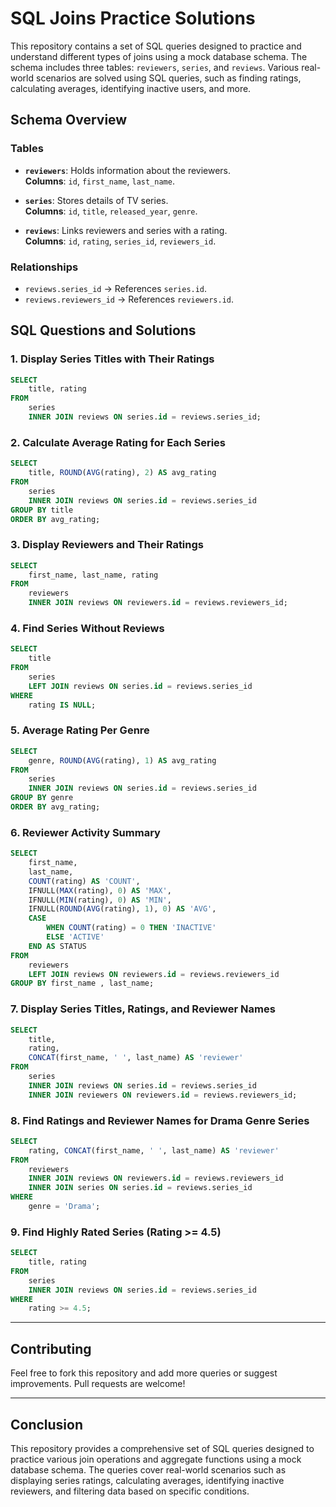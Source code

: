 # SQL Joins Practice Solutions

This repository contains a set of SQL queries designed to practice and understand different types of joins using a mock database schema. The schema includes three tables: `reviewers`, `series`, and `reviews`. Various real-world scenarios are solved using SQL queries, such as finding ratings, calculating averages, identifying inactive users, and more.

## Schema Overview

### Tables

- **`reviewers`**: Holds information about the reviewers.  
  **Columns**: `id`, `first_name`, `last_name`.

- **`series`**: Stores details of TV series.  
  **Columns**: `id`, `title`, `released_year`, `genre`.

- **`reviews`**: Links reviewers and series with a rating.  
  **Columns**: `id`, `rating`, `series_id`, `reviewers_id`.

### Relationships

- `reviews.series_id` → References `series.id`.  
- `reviews.reviewers_id` → References `reviewers.id`.

## SQL Questions and Solutions

### 1. Display Series Titles with Their Ratings
```sql
SELECT 
    title, rating
FROM
    series
    INNER JOIN reviews ON series.id = reviews.series_id;
```

### 2. Calculate Average Rating for Each Series
```sql
SELECT 
    title, ROUND(AVG(rating), 2) AS avg_rating
FROM
    series
    INNER JOIN reviews ON series.id = reviews.series_id
GROUP BY title
ORDER BY avg_rating;
```

### 3. Display Reviewers and Their Ratings
```sql
SELECT 
    first_name, last_name, rating
FROM
    reviewers
    INNER JOIN reviews ON reviewers.id = reviews.reviewers_id;
```

### 4. Find Series Without Reviews
```sql
SELECT 
    title
FROM
    series
    LEFT JOIN reviews ON series.id = reviews.series_id
WHERE
    rating IS NULL;
```


### 5. Average Rating Per Genre
```sql
SELECT 
    genre, ROUND(AVG(rating), 1) AS avg_rating
FROM
    series
    INNER JOIN reviews ON series.id = reviews.series_id
GROUP BY genre
ORDER BY avg_rating;

```


### 6. Reviewer Activity Summary
```sql
SELECT 
    first_name,
    last_name,
    COUNT(rating) AS 'COUNT',
    IFNULL(MAX(rating), 0) AS 'MAX',
    IFNULL(MIN(rating), 0) AS 'MIN',
    IFNULL(ROUND(AVG(rating), 1), 0) AS 'AVG',
    CASE
        WHEN COUNT(rating) = 0 THEN 'INACTIVE'
        ELSE 'ACTIVE'
    END AS STATUS
FROM
    reviewers
    LEFT JOIN reviews ON reviewers.id = reviews.reviewers_id
GROUP BY first_name , last_name;
```


### 7. Display Series Titles, Ratings, and Reviewer Names
```sql
SELECT 
    title,
    rating,
    CONCAT(first_name, ' ', last_name) AS 'reviewer'
FROM
    series
    INNER JOIN reviews ON series.id = reviews.series_id
    INNER JOIN reviewers ON reviewers.id = reviews.reviewers_id;
```


### 8. Find Ratings and Reviewer Names for Drama Genre Series
```sql
SELECT 
    rating, CONCAT(first_name, ' ', last_name) AS 'reviewer'
FROM
    reviewers
    INNER JOIN reviews ON reviewers.id = reviews.reviewers_id
    INNER JOIN series ON series.id = reviews.series_id
WHERE
    genre = 'Drama';
```


### 9. Find Highly Rated Series (Rating >= 4.5)
```sql
SELECT 
    title, rating
FROM
    series
    INNER JOIN reviews ON series.id = reviews.series_id
WHERE
    rating >= 4.5;
```


--- 

## Contributing

Feel free to fork this repository and add more queries or suggest improvements. Pull requests are welcome!

---

## Conclusion

This repository provides a comprehensive set of SQL queries designed to practice various join operations and aggregate functions using a mock database schema. 
The queries cover real-world scenarios such as displaying series ratings, calculating averages, identifying inactive reviewers, and filtering data based on specific conditions.




